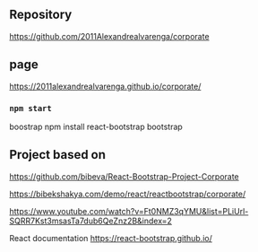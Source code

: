 ## Repository
https://github.com/2011Alexandrealvarenga/corporate

## page
https://2011alexandrealvarenga.github.io/corporate/

### `npm start`

boostrap
npm install react-bootstrap bootstrap

## Project based on
https://github.com/bibeva/React-Bootstrap-Project-Corporate

https://bibekshakya.com/demo/react/reactbootstrap/corporate/

https://www.youtube.com/watch?v=Ft0NMZ3qYMU&list=PLiUrl-SQRR7Kst3msasTa7dub6QeZnz2B&index=2

React documentation
https://react-bootstrap.github.io/
